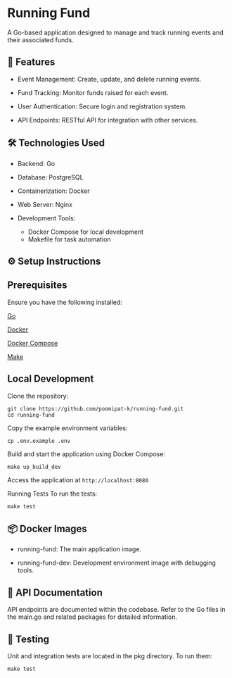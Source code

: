 # Running Fund

A Go-based application designed to manage and track running events and their associated funds.

## 🚀 Features

- Event Management: Create, update, and delete running events.

- Fund Tracking: Monitor funds raised for each event.

- User Authentication: Secure login and registration system.

- API Endpoints: RESTful API for integration with other services.

## 🛠️ Technologies Used

- Backend: Go

- Database: PostgreSQL

- Containerization: Docker

- Web Server: Nginx

- Development Tools:
  - Docker Compose for local development
  - Makefile for task automation

## ⚙️ Setup Instructions

## Prerequisites

Ensure you have the following installed:

[Go](https://go.dev/doc/install)

[Docker](https://docs.docker.com/engine/install/)

[Docker Compose](https://docs.docker.com/compose/install/)

[Make](https://makefiletutorial.com/)

## Local Development

Clone the repository:

```
git clone https://github.com/poomipat-k/running-fund.git
cd running-fund
```

Copy the example environment variables:

```
cp .env.example .env
```

Build and start the application using Docker Compose:

```
make up_build_dev
```

Access the application at `http://localhost:8080`

Running Tests
To run the tests:

```
make test
```

## 📦 Docker Images

- running-fund: The main application image.

- running-fund-dev: Development environment image with debugging tools.

## 📄 API Documentation

API endpoints are documented within the codebase. Refer to the Go files in the main.go and related packages for detailed information.

## 🧪 Testing

Unit and integration tests are located in the pkg directory. To run them:

```
make test
```
